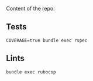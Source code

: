 Content of the repo:



## Tests

    COVERAGE=true bundle exec rspec

## Lints

    bundle exec rubocop

